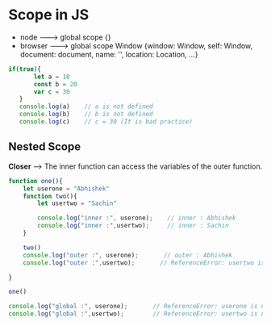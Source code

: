 # Scope in JS

- node ---> global scope {}
- browser ---> global scope Window {window: Window, self: Window, document: document, name: '', location: Location, …}

``` js
if(true){
       let a = 10
       const b = 20
       var c = 30
   }
   console.log(a)    // a is not defined
   console.log(b)    // b is not defined
   console.log(c)    // c = 30 (It is bad practice)
```

## Nested Scope

**Closer** --> The inner function can access the variables of the outer function.

``` js
function one(){
    let userone = "Abhishek"
    function two(){
        let usertwo = "Sachin"

        console.log("inner :", userone);    // inner : Abhishek
        console.log("inner :",usertwo);     // inner : Sachin
    }

    two()
    console.log("outer :", userone);       // outer : Abhishek
    console.log("outer :",usertwo);       // ReferenceError: usertwo is not defined

}

one()

console.log("global :", userone);       // ReferenceError: userone is not defined
console.log("global :",usertwo);        // ReferenceError: usertwo is not defined
```
